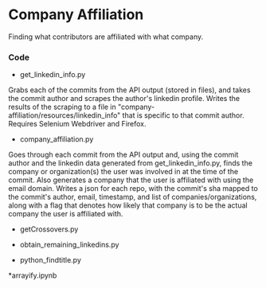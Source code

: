 # Company Affiliation
Finding what contributors are affiliated with what company.

### Code

* get_linkedin_info.py

Grabs each of the commits from the API output (stored in files), and takes the commit author and scrapes the author's linkedin profile. Writes the results of the scraping to a file in "company-affiliation/resources/linkedin_info" that is specific to that commit author. Requires Selenium Webdriver and Firefox.

* company_affiliation.py

Goes through each commit from the API output and, using the commit author and the linkedin data generated from get_linkedin_info.py, finds the company or organization(s) the user was involved in at the time of the commit. Also generates a company that the user is affiliated with using the email domain. Writes a json for each repo, with the commit's sha mapped to the commit's author, email, timestamp, and list of companies/organizations, along with a flag that denotes how likely that company is to be the actual company the user is affiliated with.

* getCrossovers.py

* obtain_remaining_linkedins.py

* python_findtitle.py

*arrayify.ipynb
